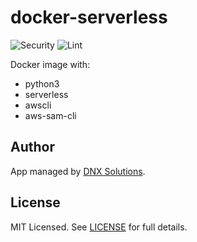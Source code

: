 # docker-serverless

![Security](https://github.com/DNXLabs/docker-serverless/workflows/Security/badge.svg)
![Lint](https://github.com/DNXLabs/docker-serverless/workflows/Lint/badge.svg)

Docker image with:

- python3
- serverless
- awscli
- aws-sam-cli

## Author
App managed by [DNX Solutions](https://github.com/DNXLabs).

## License
MIT Licensed. See [LICENSE](https://github.com/DNXLabs/docker-serverless/blob/master/LICENSE) for full details.
